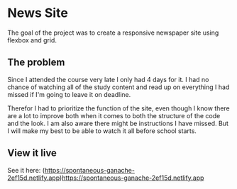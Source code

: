 # News Site

The goal of the project was to create a responsive newspaper site using flexbox and grid.

## The problem

Since I attended the course very late I only had 4 days for it. I had no chance of watching all of the study content and read up on everything I had missed if I'm going to leave it on deadline. 

Therefor I had to prioritize the function of the site, even though I know there are a lot to improve both when it comes to both the structure of the code and the look. I am also aware there might be instructions I have missed. But I will make my best to be able to watch it all before school starts.

## View it live
See it here: (https://spontaneous-ganache-2ef15d.netlify.app)https://spontaneous-ganache-2ef15d.netlify.app

